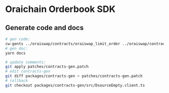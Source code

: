 # Oraichain Orderbook SDK

## Generate code and docs

```bash
# gen code:
cw-gents ../oraiswap/contracts/oraiswap_limit_order ../oraiswap/contracts/oraiswap_token -o packages/contracts-sdk/src
# gen doc:
yarn docs

# update comments:
git apply patches/contracts-gen.patch
# edit contracts-gen
git diff packages/contracts-gen > patches/contracts-gen.patch
# rollback
git checkout packages/contracts-gen/src/DsourceEmpty.client.ts
```
